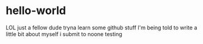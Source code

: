 # hello-world
LOL just a fellow dude tryna learn some github stuff
I'm being told to write a little bit about myself
i submit to noone
testing
